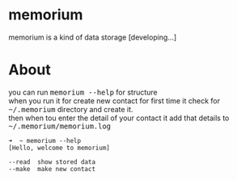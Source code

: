 # memorium
memorium is a kind of data storage [developing...]

# About
you can run <tt>memorium --help</tt> for structure<br>
when you run it for create new contact for first time it check for <tt>~/.memorium</tt> directory and create it.<br>
then when tou enter the detail of your contact it add that details to <tt>~/.memorium/memorium.log</tt>

	➜  ~ memorium --help
	[Hello, welcome to memorium]

	--read	show stored data
	--make	make new contact


